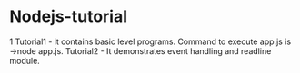 # Nodejs-tutorial
1
Tutorial1  -  it contains basic level programs. Command to execute app.js is ->node app.js.
Tutorial2 - It demonstrates event handling and readline module.
